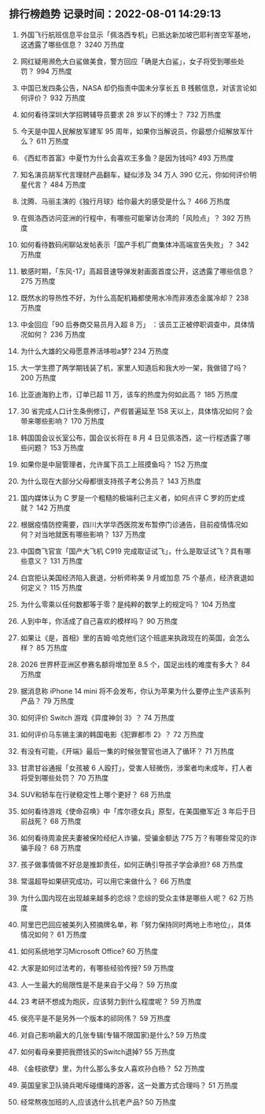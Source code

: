 
## 排行榜趋势 记录时间：2022-08-01 14:29:13
  
  1. 外国飞行航班信息平台显示「佩洛西专机」已抵达新加坡巴耶利峇空军基地，这透露了哪些信息？ 3240 万热度
    
  2. 网红疑用濒危大白鲨做美食，警方回应「确是大白鲨」，女子将受到哪些处罚？ 994 万热度
    
  3. 中国已发四条公告，NASA 却仍指责中国未分享长五 B 残骸信息，对该言论如何评价？ 932 万热度
    
  4. 如何看待深圳大学招聘辅导员要求 28 岁以下的博士？ 732 万热度
    
  5. 今天是中国人民解放军建军 95 周年，如果你当解说员，你最想介绍解放军什么？ 611 万热度
    
  6. 《西虹市首富》中夏竹为什么会喜欢王多鱼？是因为钱吗? 493 万热度
    
  7. 知名演员胡军代言理财产品翻车，疑似涉及 34 万人 390 亿元，你如何评价明星代言？ 484 万热度
    
  8. 沈腾、马丽主演的《独行月球》给你最大的感受是什么？ 466 万热度
    
  9. 在佩洛西访问亚洲的行程中，有哪些可能窜访台湾的「风险点」？ 392 万热度
    
  10. 如何看待数码闲聊站发帖表示「国产手机厂商集体冲高端宣告失败」？ 342 万热度
    
  11. 敏感时期，「东风-17」高超音速导弹发射画面首度公开，这透露了哪些信息？ 275 万热度
    
  12. 既然水的导热性不好，为什么高配机箱都使用水冷而非液态金属冷却？ 238 万热度
    
  13. 中金回应「90 后券商交易员月入超 8 万」 ：该员工正被停职调查中，具体情况如何？ 236 万热度
    
  14. 为什么大雄的父母愿意养活哆啦a梦? 234 万热度
    
  15. 大一学生攒了两学期钱装了机，家里人知道后和我大吵一架，我做错了吗？ 200 万热度
    
  16. 比亚迪海豹上市，订单已超 11 万，该车的热度为何如此高？ 185 万热度
    
  17. 30 省完成人口计生条例修订，产假普遍延至 158 天以上，具体情况如何？会带来哪些影响？ 170 万热度
    
  18. 韩国国会议长室公布，国会议长将在 8 月 4 日见佩洛西，这一行程透露了哪些问题？ 153 万热度
    
  19. 如果你是中层管理者，允许属下员工上班摸鱼吗？ 152 万热度
    
  20. 为什么现在大部分父母都很支持孩子考公务员？ 143 万热度
    
  21. 国内媒体认为 C 罗是一个粗糙的极端利己主义者，如何点评 C 罗的历史成就？ 142 万热度
    
  22. 根据疫情防控需要，四川大学华西医院发布暂停门诊通告，目前疫情情况如何？对当地就医有哪些影响？ 137 万热度
    
  23. 中国商飞官宣「国产大飞机 C919 完成取证试飞」，什么是取证试飞？具有哪些意义？ 131 万热度
    
  24. 白宫拒认美国经济陷入衰退，分析师称美 9 月或加息 75 个基点，经济衰退如何定义？ 115 万热度
    
  25. 为什么零乘以任何数都等于零？是纯粹的数学上的规定吗？ 104 万热度
    
  26. 人到中年，你活成了自己喜欢的模样吗？ 90 万热度
    
  27. 如果让《是，首相》里的吉姆·哈克他们这个班底来执政现在的英国，会怎么样？ 85 万热度
    
  28. 2026 世界杯亚洲区参赛名额将增加至 8.5 个，国足出线的难度有多大？ 84 万热度
    
  29. 据消息称 iPhone 14 mini 将不会发布，你认为苹果为什么要停止生产该系列产品？ 79 万热度
    
  30. 如何评价 Switch 游戏《异度神剑 3》？ 74 万热度
    
  31. 如何评价马东锡主演的韩国电影《犯罪都市 2》？ 72 万热度
    
  32. 有没有可能，《开端》最后一集的时候张警官也进入了循环？ 71 万热度
    
  33. 甘肃甘谷通报「女孩被 6 人殴打」，受害人轻微伤，涉案者均未成年，打人者将受到哪些处罚？ 70 万热度
    
  34. SUV和轿车在行驶稳定性上哪个更好？ 68 万热度
    
  35. 如何看待游戏《使命召唤》中「库尔德女兵」原型，在美国撤军近 3 年后于日前战死？ 68 万热度
    
  36. 如何看待周渝民夫妻被保险经纪人诈骗，受骗金额达 775 万？有哪些常见的诈骗手段？ 68 万热度
    
  37. 孩子做事情做不好总是推卸责任，如何正确引导孩子学会承担? 68 万热度
    
  38. 常温超导如果研究成功，可以用它来做什么？ 66 万热度
    
  39. 为什么国内现在出现越来越多的恋综？恋综的受众主体是哪些人呢？ 62 万热度
    
  40. 阿里巴巴回应被美列入预摘牌名单，称「努力保持同时两地上市地位」，具体情况如何？ 61 万热度
    
  41. 如何系统地学习Microsoft Office? 60 万热度
    
  42. 大家是如何过法考的，有哪些经验传授? 59 万热度
    
  43. 人一生最大的局限性是不是来自于父母？ 59 万热度
    
  44. 23 考研不想成为炮灰，应该努力到什么程度呢？ 59 万热度
    
  45. 侯亮平是不是另外一个版本的祁同伟？ 59 万热度
    
  46. 对自己影响最大的几张专辑(专辑不限国家)是什么? 59 万热度
    
  47. 如何看母亲要把我攒钱买的Switch退掉? 55 万热度
    
  48. 《金枝欲孽》里，为什么那么多女人喜欢孙白杨？ 52 万热度
    
  49. 英国皇家卫队骑兵喝斥碰缰绳的游客，这一处置方式合理吗？ 51 万热度
    
  50. 经常熬夜加班的人,应该选什么抗老产品? 50 万热度
    